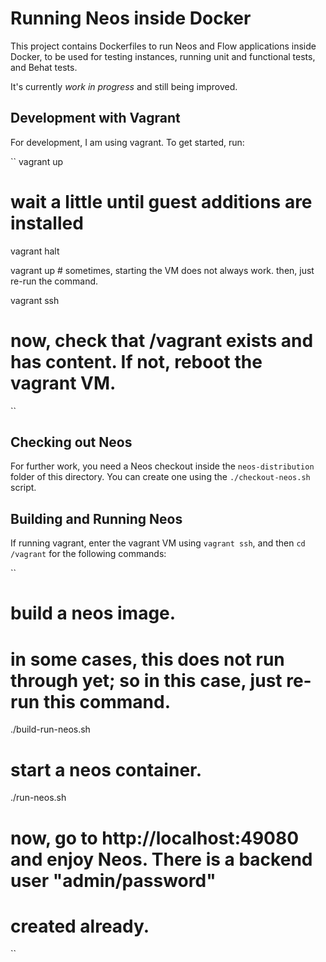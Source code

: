 Running Neos inside Docker
==========================

This project contains Dockerfiles to run Neos and Flow applications inside Docker, to be
used for testing instances, running unit and functional tests, and Behat tests.

It's currently *work in progress* and still being improved.


Development with Vagrant
------------------------

For development, I am using vagrant. To get started, run:

``
vagrant up

# wait a little until guest additions are installed

vagrant halt

vagrant up # sometimes, starting the VM does not always work. then, just re-run the command.

vagrant ssh
# now, check that /vagrant exists and has content. If not, reboot the vagrant VM.
``


Checking out Neos
-----------------

For further work, you need a Neos checkout inside the `neos-distribution` folder of
this directory. You can create one using the `./checkout-neos.sh` script.


Building and Running Neos
-------------------------

If running vagrant, enter the vagrant VM using `vagrant ssh`, and then `cd /vagrant` for
the following commands:


``
# build a neos image.
# in some cases, this does not run through yet; so in this case, just re-run this command.
./build-run-neos.sh

# start a neos container.
./run-neos.sh

# now, go to http://localhost:49080 and enjoy Neos. There is a backend user "admin/password"
# created already.
``
